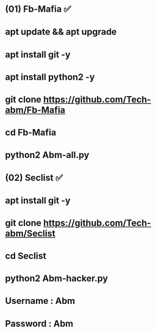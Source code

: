 

# (01) Fb-Mafia ✅

# apt update && apt upgrade 

# apt install git -y

# apt install python2 -y

# git clone https://github.com/Tech-abm/Fb-Mafia

# cd Fb-Mafia

# python2 Abm-all.py

# (02) Seclist ✅

# apt install git -y

# git clone https://github.com/Tech-abm/Seclist

# cd Seclist

# python2 Abm-hacker.py

# Username : Abm

# Password : Abm
